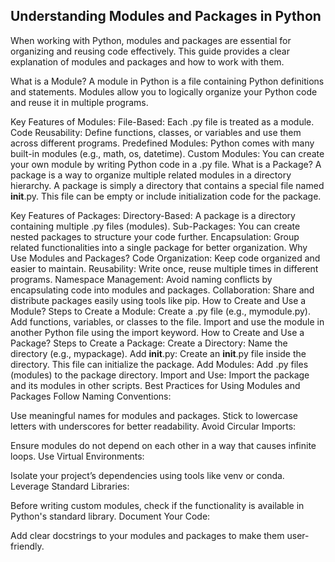 ## Understanding Modules and Packages in Python
When working with Python, modules and packages are essential for organizing and reusing code effectively. This guide provides a clear explanation of modules and packages and how to work with them.

What is a Module?
A module in Python is a file containing Python definitions and statements. Modules allow you to logically organize your Python code and reuse it in multiple programs.

Key Features of Modules:
File-Based: Each .py file is treated as a module.
Code Reusability: Define functions, classes, or variables and use them across different programs.
Predefined Modules: Python comes with many built-in modules (e.g., math, os, datetime).
Custom Modules: You can create your own module by writing Python code in a .py file.
What is a Package?
A package is a way to organize multiple related modules in a directory hierarchy. A package is simply a directory that contains a special file named __init__.py. This file can be empty or include initialization code for the package.

Key Features of Packages:
Directory-Based: A package is a directory containing multiple .py files (modules).
Sub-Packages: You can create nested packages to structure your code further.
Encapsulation: Group related functionalities into a single package for better organization.
Why Use Modules and Packages?
Code Organization: Keep code organized and easier to maintain.
Reusability: Write once, reuse multiple times in different programs.
Namespace Management: Avoid naming conflicts by encapsulating code into modules and packages.
Collaboration: Share and distribute packages easily using tools like pip.
How to Create and Use a Module?
Steps to Create a Module:
Create a .py file (e.g., mymodule.py).
Add functions, variables, or classes to the file.
Import and use the module in another Python file using the import keyword.
How to Create and Use a Package? 
Steps to Create a Package:
Create a Directory: Name the directory (e.g., mypackage).
Add __init__.py: Create an __init__.py file inside the directory. This file can initialize the package.
Add Modules: Add .py files (modules) to the package directory.
Import and Use: Import the package and its modules in other scripts.
Best Practices for Using Modules and Packages
Follow Naming Conventions:

Use meaningful names for modules and packages.
Stick to lowercase letters with underscores for better readability.
Avoid Circular Imports:

Ensure modules do not depend on each other in a way that causes infinite loops.
Use Virtual Environments:

Isolate your project’s dependencies using tools like venv or conda.
Leverage Standard Libraries:

Before writing custom modules, check if the functionality is available in Python's standard library.
Document Your Code:

Add clear docstrings to your modules and packages to make them user-friendly.
